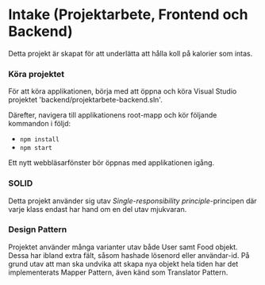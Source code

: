 # Intake (Projektarbete, Frontend och Backend)

Detta projekt är skapat för att underlätta att hålla koll på kalorier som intas.

### Köra projektet

För att köra applikationen, börja med att öppna och köra Visual Studio projektet 'backend/projektarbete-backend.sln'.


Därefter, navigera till applikationens root-mapp och kör följande kommandon i följd:

* `npm install`
* `npm start`

Ett nytt webbläsarfönster bör öppnas med applikationen igång.

### SOLID
Detta projekt använder sig utav *Single-responsibility principle*-principen där varje klass endast har hand om en del utav mjukvaran.

### Design Pattern
Projektet använder många varianter utav både User samt Food objekt. Dessa har ibland extra fält, såsom hashade lösenord eller användar-id.
På grund utav att man ska undvika att skapa nya objekt hela tiden har det implementerats Mapper Pattern, även känd som Translator Pattern.

